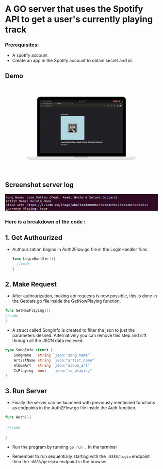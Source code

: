 # A GO server that uses the Spotify API to get a user's currently playing track
### Prerequisites:
  - A spotify account
  - Create an app in the Spotify account to obtain secret and id.

## Demo


![](https://github.com/tokelo-12/spotify-api-now-playing/blob/main/Untitled%20design%20(1).gif)


## Screenshot server log

![](https://github.com/tokelo-12/spotify-api-now-playing/blob/main/Screenshot%20from%202025-04-04%2002-44-53.png)

### Here is a breakdown of the code :

## 1. Get Authourized
- Authourization begins in Auth2Flow.go file in the LoginHandler func
  ```go
  func LoginHandler(){
    //code
  }

## 2. Make Request
- After authourization, making api requests is now possible, this is done in the Getdata.go file inside the GetNowPlaying function.
```go
func GetNowPlaying(){
//code
}
```
- A struct called SongInfo is created to filter the json to just the parameters desired. Alternatively you can remove this step and sift through all the JSON data recieved.
```go
type SongInfo struct {
	SongName   string `json:"song_name"`
	ArtistName string `json:"artist_name"`
	AlbumArt   string `json:"album_art"`
	IsPlaying  bool   `json:"is_playing"`
}

```

## 3. Run Server
  
- Finally the server can be launched with previously mentioned functions as endpoints in the Auth2Flow.go file inside the Auth function.
```go
func Auth(){

 //code

}
```

- Run the program by running ` go run . ` in the terminal

- Remember to run sequentially starting with the ` :8888/login ` endpoint then the ` :8888/getdata ` endpoint in the browser.
